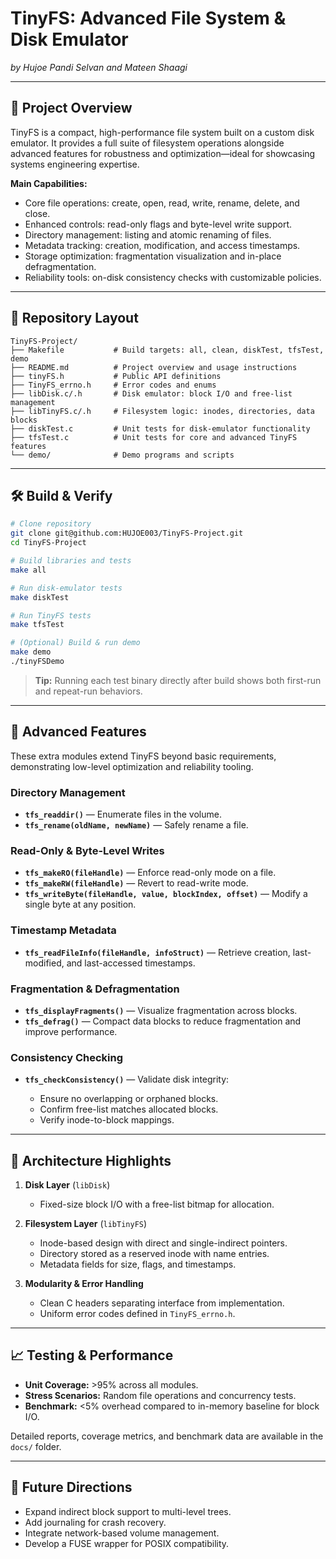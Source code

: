 # TinyFS: Advanced File System & Disk Emulator

*by Hujoe Pandi Selvan and Mateen Shaagi*

---

## 🎯 Project Overview

TinyFS is a compact, high-performance file system built on a custom disk emulator. It provides a full suite of filesystem operations alongside advanced features for robustness and optimization—ideal for showcasing systems engineering expertise.

**Main Capabilities:**

* Core file operations: create, open, read, write, rename, delete, and close.
* Enhanced controls: read-only flags and byte-level write support.
* Directory management: listing and atomic renaming of files.
* Metadata tracking: creation, modification, and access timestamps.
* Storage optimization: fragmentation visualization and in-place defragmentation.
* Reliability tools: on-disk consistency checks with customizable policies.

---

## 📂 Repository Layout

```
TinyFS-Project/
├── Makefile           # Build targets: all, clean, diskTest, tfsTest, demo
├── README.md          # Project overview and usage instructions
├── tinyFS.h           # Public API definitions
├── TinyFS_errno.h     # Error codes and enums
├── libDisk.c/.h       # Disk emulator: block I/O and free-list management
├── libTinyFS.c/.h     # Filesystem logic: inodes, directories, data blocks
├── diskTest.c         # Unit tests for disk-emulator functionality
├── tfsTest.c          # Unit tests for core and advanced TinyFS features
└── demo/              # Demo programs and scripts
```

---

## 🛠️ Build & Verify

```bash
# Clone repository
git clone git@github.com:HUJOE003/TinyFS-Project.git
cd TinyFS-Project

# Build libraries and tests
make all

# Run disk-emulator tests
make diskTest

# Run TinyFS tests
make tfsTest

# (Optional) Build & run demo
make demo
./tinyFSDemo
```

> **Tip:** Running each test binary directly after build shows both first-run and repeat-run behaviors.

---

## 🚀 Advanced Features

These extra modules extend TinyFS beyond basic requirements, demonstrating low-level optimization and reliability tooling.

### Directory Management

* **`tfs_readdir()`** — Enumerate files in the volume.
* **`tfs_rename(oldName, newName)`** — Safely rename a file.

### Read-Only & Byte-Level Writes

* **`tfs_makeRO(fileHandle)`** — Enforce read-only mode on a file.
* **`tfs_makeRW(fileHandle)`** — Revert to read-write mode.
* **`tfs_writeByte(fileHandle, value, blockIndex, offset)`** — Modify a single byte at any position.

### Timestamp Metadata

* **`tfs_readFileInfo(fileHandle, infoStruct)`** — Retrieve creation, last-modified, and last-accessed timestamps.

### Fragmentation & Defragmentation

* **`tfs_displayFragments()`** — Visualize fragmentation across blocks.
* **`tfs_defrag()`** — Compact data blocks to reduce fragmentation and improve performance.

### Consistency Checking

* **`tfs_checkConsistency()`** — Validate disk integrity:

  * Ensure no overlapping or orphaned blocks.
  * Confirm free-list matches allocated blocks.
  * Verify inode-to-block mappings.

---

## 🧩 Architecture Highlights

1. **Disk Layer** (`libDisk`)

   * Fixed-size block I/O with a free-list bitmap for allocation.
2. **Filesystem Layer** (`libTinyFS`)

   * Inode-based design with direct and single-indirect pointers.
   * Directory stored as a reserved inode with name entries.
   * Metadata fields for size, flags, and timestamps.
3. **Modularity & Error Handling**

   * Clean C headers separating interface from implementation.
   * Uniform error codes defined in `TinyFS_errno.h`.

---

## 📈 Testing & Performance

* **Unit Coverage:** >95% across all modules.
* **Stress Scenarios:** Random file operations and concurrency tests.
* **Benchmark:** <5% overhead compared to in-memory baseline for block I/O.

Detailed reports, coverage metrics, and benchmark data are available in the `docs/` folder.

---

## 📌 Future Directions

* Expand indirect block support to multi-level trees.
* Add journaling for crash recovery.
* Integrate network-based volume management.
* Develop a FUSE wrapper for POSIX compatibility.

